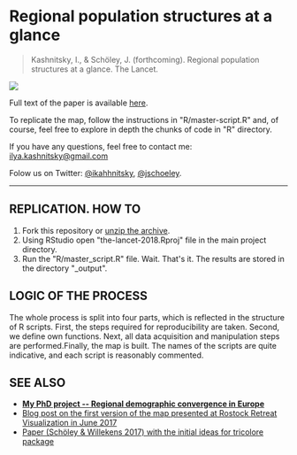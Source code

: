 # Regional population structures at a glance

> Kashnitsky, I., & Schöley, J. (forthcoming). Regional population structures at a glance. The Lancet.

[![][f1]][f1]


Full text of the paper is available [here][text].

To replicate the map, follow the instructions in "R/master-script.R" and, of course, feel free to explore in depth the chunks of code in "R" directory. 

If you have any questions, feel free to contact me: ilya.kashnitsky@gmail.com

Folow us on Twitter: [@ikahhnitsky][ik], [@jschoeley][js].


[f1]: https://github.com/ikashnitsky/the-lancet-2018/blob/master/colorcoded-map-ikashnitsky-jschoeley.png
[text]: https://osf.io/w8hze/
[ik]: https://twitter.com/ikashnitsky
[js]: https://twitter.com/jschoeley

***


## REPLICATION. HOW TO
1. Fork this repository or [unzip the archive][arch].
2. Using RStudio open "the-lancet-2018.Rproj" file in the main project directory.
3. Run the "R/master_script.R" file. 
Wait. That's it.
The results are stored in the directory "_output".

## LOGIC OF THE PROCESS
The whole process is split into four parts, which is reflected in the structure of R scripts. First, the steps required for reproducibility are taken. Second, we define own functions. Next, all data acquisition and manipulation steps are performed.Finally, the map is built. 
The names of the scripts are quite indicative, and each script is reasonably commented. 


## SEE ALSO
 - [**My PhD project -- Regional demographic convergence in Europe**][osf]
 - [Blog post on the first version of the map presented at Rostock Retreat Visualization in June 2017][post]
 - [Paper (Schöley & Willekens 2017) with the initial ideas for tricolore package][demres17]



[doi]: https://doi.org/10.1186/s41118-017-0018-2
[arch]: https://ikashnitsky.github.io/doc/misc/the-lancet-2018.zip
[osf]: https://osf.io/d4hjx/
[post]: https://ikashnitsky.github.io/2017/colorcoded-map/
[demres17]: https://doi.org/10.4054/DemRes.2017.36.21
